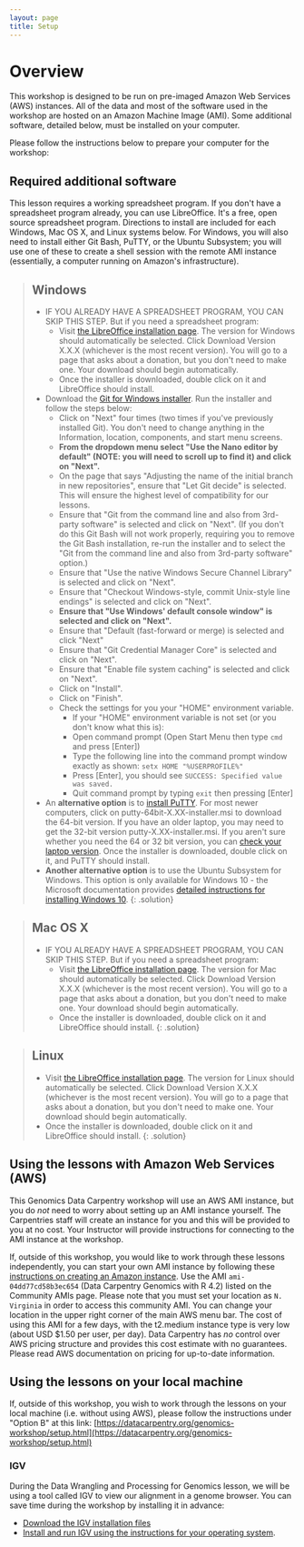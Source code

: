 ```yaml
---
layout: page
title: Setup
---
```


# Overview

This workshop is designed to be run on pre-imaged Amazon Web Services (AWS) instances.
All of the data and most of the software used in the workshop are hosted on an
Amazon Machine Image (AMI).
Some additional software, detailed below, must be installed on your computer.

Please follow the instructions below to prepare your computer for the workshop:

## Required additional software

This lesson requires a working spreadsheet program.
If you don't have a spreadsheet program already, you can use LibreOffice.
It's a free, open source spreadsheet program.
Directions to install are included for each Windows, Mac OS X, and Linux systems below.
For Windows, you will also need to install either Git Bash, PuTTY, or the Ubuntu Subsystem; you
will use one of these to create a shell session with the remote AMI instance (essentially,
a computer running on Amazon's infrastructure).

> ## Windows
> - IF YOU ALREADY HAVE A SPREADSHEET PROGRAM, YOU CAN SKIP THIS STEP.  But if you need a spreadsheet
program:
>     - Visit [the LibreOffice installation page](https://www.libreoffice.org/download/libreoffice-fresh/).
>   The version for Windows should automatically be selected.
>   Click Download Version X.X.X (whichever is the most recent version).
>   You will go to a page that asks about a donation, but you don't need to make one.
>   Your download should begin automatically.
>     - Once the installer is downloaded, double click on it and LibreOffice should install.
> - Download the [Git for Windows installer](https://git-for-windows.github.io/).
>   Run the installer and follow the steps below:
>   + Click on "Next" four times (two times if you've previously installed Git).
>     You don't need to change anything in the Information, location, components, and start menu screens.
>   + **From the dropdown menu select "Use the Nano editor by default"
>     (NOTE: you will need to scroll up to find it) and click on "Next".**
>   + On the page that says "Adjusting the name of the initial branch in new repositories",
>     ensure that "Let Git decide" is selected.
>     This will ensure the highest level of compatibility for our lessons.
>   + Ensure that "Git from the command line and also from 3rd-party software"
>     is selected and click on "Next".
>     (If you don't do this Git Bash will not work properly,
>     requiring you to remove the Git Bash installation,
>     re-run the installer and to select the
>     "Git from the command line and also from 3rd-party software" option.)
>   + Ensure that "Use the native Windows Secure Channel Library" is selected and click on "Next".
>   + Ensure that "Checkout Windows-style, commit Unix-style line endings" is selected and click on "Next".
>   + **Ensure that "Use Windows' default console window" is selected and click on "Next".**
>   + Ensure that "Default (fast-forward or merge) is selected and click "Next"
>   + Ensure that "Git Credential Manager Core" is selected and click on "Next".
>   + Ensure that "Enable file system caching" is selected and click on "Next".
>   + Click on "Install".
>   + Click on "Finish".
>   + Check the settings for you your "HOME" environment variable.
>     - If your "HOME" environment variable is not set (or you don't know what this is):
>     - Open command prompt (Open Start Menu then type `cmd` and press [Enter])
>     - Type the following line into the command prompt window exactly as shown: `setx HOME "%USERPROFILE%"`
>     - Press [Enter], you should see `SUCCESS: Specified value was saved.`
>     - Quit command prompt by typing `exit` then pressing [Enter]
> - An **alternative option** is to [install PuTTY](https://www.chiark.greenend.org.uk/~sgtatham/putty/latest.html).
>   For most newer computers, click on putty-64bit-X.XX-installer.msi to download the 64-bit version.
>   If you have an older laptop, you may need to get the 32-bit version putty-X.XX-installer.msi.
>   If you aren't sure whether you need the 64 or 32 bit version,
>   you can [check your laptop version](https://support.microsoft.com/en-us/help/15056/windows-32-64-bit-faq).
>   Once the installer is downloaded, double click on it, and PuTTY should install.
> - **Another alternative option** is to use the Ubuntu Subsystem for Windows.
>   This option is only available for Windows 10 - the Microsoft documentation provides
>   [detailed instructions for installing Windows 10](https://docs.microsoft.com/en-us/windows/wsl/install-win10).
{: .solution}

> ## Mac OS X
> - IF YOU ALREADY HAVE A SPREADSHEET PROGRAM, YOU CAN SKIP THIS STEP.  But if you need a spreadsheet
program:
>   - Visit [the LibreOffice installation page](https://www.libreoffice.org/download/libreoffice-fresh/).
>   The version for Mac should automatically be selected.
>   Click Download Version X.X.X (whichever is the most recent version).
>   You will go to a page that asks about a donation, but you don't need to make one.
>   Your download should begin automatically.
>   - Once the installer is downloaded, double click on it and LibreOffice should install.
{: .solution}

> ## Linux
> - Visit [the LibreOffice installation page](https://www.libreoffice.org/download/libreoffice-fresh/).
>   The version for Linux should automatically be selected.
>   Click Download Version X.X.X (whichever is the most recent version).
>   You will go to a page that asks about a donation, but you don't need to make one.
>   Your download should begin automatically.
> - Once the installer is downloaded, double click on it and LibreOffice should install.
{: .solution}

## Using the lessons with Amazon Web Services (AWS)

This Genomics Data Carpentry workshop will use an AWS AMI instance, but
you do *not* need to worry about setting up an AMI instance yourself.
The Carpentries staff will create an instance for you and this will be provided to you at no cost.
Your Instructor will provide instructions for connecting to the AMI instance at the workshop.

If, outside of this workshop, you would like to work through these lessons independently, 
you can start your own AMI instance by following these 
[instructions on creating an Amazon instance](https://datacarpentry.org/genomics-workshop/AMI-setup/).
Use the AMI `ami-04dd77cd58b3ec654` (Data Carpentry Genomics with R 4.2)
listed on the Community AMIs page.
Please note that you must set your location as `N. Virginia` in order to access this community AMI.
You can change your location in the upper right corner of the main AWS menu bar.
The cost of using this AMI for a few days,
with the t2.medium instance type is very low (about USD $1.50 per user, per day).
Data Carpentry has *no* control over AWS pricing structure and provides this
cost estimate with no guarantees.
Please read AWS documentation on pricing for up-to-date information.

## Using the lessons on your local machine

If, outside of this workshop, you wish to work through the lessons on your local machine
(i.e. without using AWS), please follow the instructions under "Option B" at this link:
[https://datacarpentry.org/genomics-workshop/setup.html](https://datacarpentry.org/genomics-workshop/setup.html)


### IGV

During the Data Wrangling and Processing for Genomics lesson, we will be using a tool called
IGV to view our alignment in a genome browser.  You can save time during the workshop
by installing it in advance:

- [Download the IGV installation files](https://software.broadinstitute.org/software/igv/download)
- [Install and run IGV using the instructions for your operating system](https://software.broadinstitute.org/software/igv/download).
